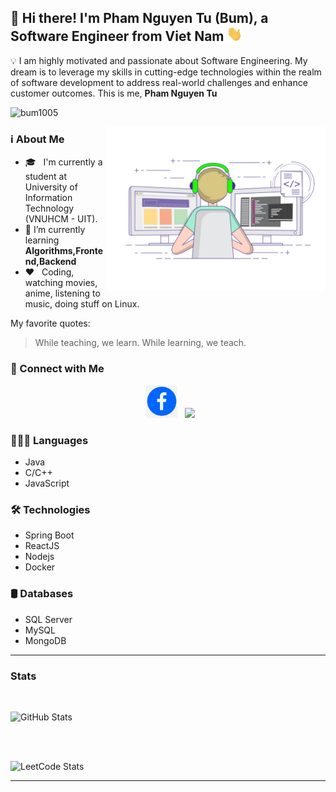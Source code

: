 ## 🌱 Hi there! I'm Pham Nguyen Tu (Bum), a Software Engineer from Viet Nam <img src="/Handwave.gif" width="25"> 



💡 I am highly motivated and passionate about Software Engineering. My dream is to leverage my skills in cutting-edge technologies within the realm of software development to address real-world challenges and enhance customer outcomes. This is me, **Pham Nguyen Tu**

<p align="left"> <img src="https://komarev.com/ghpvc/?username=bum1005&label=Profile%20views&color=0e75b6&style=flat" alt="bum1005" /> </p>

<img align="right" alt="GIF" src="./Progamming.gif" width="350"/>

### ℹ️ About Me
- 🎓 &nbsp; I'm currently a student at University of Information Technology (VNUHCM - UIT).
- 🔭 I’m currently learning **Algorithms,Frontend,Backend**
- ❤️ &nbsp; Coding, watching movies, anime, listening to music, doing stuff on Linux.

My favorite quotes:
> While teaching, we learn. While learning, we teach.

### 🤝 Connect with Me

<p align="center">
&nbsp; <a href="https://facebook.com/phamnguyentu04" target="_blank" rel="noopener noreferrer"><img src="./img/FB-logo.jpg" width="50" /></a>
&nbsp; <a href="https://www.linkedin.com/in/phamnguyentu04" target="_blank" rel="noopener noreferrer"><img src="https://img.icons8.com/doodle/48/000000/linkedin--v2.png" width="50"/></a>
</p>

### 👨🏼‍💻 Languages
- Java
- C/C++
- JavaScript

### 🛠 Technologies
- Spring Boot
- ReactJS 
- Nodejs
- Docker

### 🛢️ Databases
- SQL Server
- MySQL
- MongoDB
<hr>  

### Stats
<br>
<!-- <a href="https://github-readme-stats.vercel.app/api?username=bum1005&show_icons=true&bg_color=45,e56346,904e95&title_color=feffac&text_color=ffffff&icon_color=713abe&ring_color=fcbaad"> -->
  <!-- <img height=200 align="center" src="https://github-readme-stats.vercel.app/api?username=bum&show_icons=true&bg_color=45,e56346,904e95&title_color=feffac&text_color=ffffff&icon_color=713abe&ring_color=fcbaad" /> -->
<!-- </a> -->

![GitHub Stats](https://github-readme-stats.vercel.app/api?username=bum1005&show_icons=true&theme=tokyonight)

<!-- <a href=https://github-readme-stats.vercel.app/api?username=bum1005&show_icons=true&bg_color=45,e56346,904e95&title_color=feffac&text_color=ffffff&icon_color=713abe&ring_color=fcbaad">
  <img height=200 align="center" src="https://github-readme-stats.vercel.app/api/top-langs?username=bum1005&layout=compact&langs_count=8&card_width=320&bg_color=45,e56346,904e95&title_color=feffac&text_color=ffffff&hide=c,roff,Makefile,Lua,Swift,Objective-C,html,css,tsql,scss" />
</a> -->
<br><br>

![LeetCode Stats](https://leetcard.jacoblin.cool/bumer1005?theme=nord&font=Andada%20Pro&ext=heatmap)

<hr>


